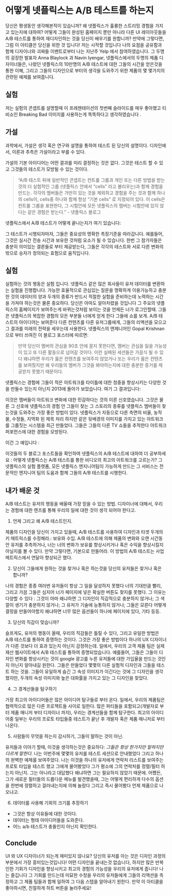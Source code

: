 어떻게 넷플릭스는 A/B 테스트를 하는지
==================
당신은 평생동안 생각해본적이 있습니까? 왜 넷플릭스가 훌륭한 스트리밍 경험을 가지고 있는지에 대하여?
어떻게 그들이 완성된 홈페이지 뿐만 아니라 다른 UI 레이아웃들을 A/B 테스트를 통하여 재디자인하는 것을 당신이 배우기를 원합니까? 만약에 그렇다면, 그럼 이 아티클은 당신을 위한 것 입니다!
저는 시작할 것입니다 나의 요점을 공유함과 함께 디자이너와 괴짜들 이벤트로부터 나는 지난주 Yelp 에서 참여하였습니다. 그 두명의 굉장한 발표자 Anna Blaylock 과 Navin Iyengar, 넷플릭스에서의 두명의 제품 디자이너들은, 나왔던 넷플릭스의 10만명의 A/B 테스트에 대한 그들의 시간을 얻은것을 통한 이해, 그리고 그들의 디자인으로 부터의 생각을 도와주기 위한 제품의 몇 몇가지의 관련된 예제를 보여줍니다.

## 실험

저는 실험의 콘셉트를 설명할때 이 프레젠테이션의 첫번째 슬라이드를 매우 좋아했고 티비쇼인 Breaking Bad 이미지를 사용하는게 똑똑하다고 생각하였습니다 .

## 가설

과학에서, 가설은 생각 혹은 연구와 설명을 통하여 테스트 된 당신의 설명이다.
디자인에서, 이론과 추측은 가설이라고 부를 수 있다.

가설의 기본 아이디어는 어떤 결과를 미리 결정하는 것은 없다.
그것은 테스트 할 수 있고 그것들의 테스트가 모방될 수 있는 것이다.

> “A/B 테스트 뒤에 일반적인 콘셉트는 컨트롤 그룹과 개인 또는 다른 방법을 받는 것의 더 실험적인 그룹 (넷플릭스 안에서 “cells” 라고 불리우는)과 함께 경험을 만드는. 각각의 멤버들은 가만히 있는 것을 제외하고 경험을 주는 것과 함께 하나의 cells이, cells중 하나와 함께 항상 “기본 cells” 로 지정되어 있다. 이 cells은 컨트롤 그룹을 표현한다, 그 시험안에 모든 넷플릭스의 멤버는 시험안에 있지 않다는 같은 경험은 받는다.” - 넷플릭스 블로그

넷플릭스에서 A/B 테스트가 어떻게 끝나는지가 여기 있습니다:

 그 테스트가 시행되자마자, 그들은 중요성의 명확한 측정기준을 따라갑니다. 예를들어, 그것은 실시간 전송 시간과 보유한 것처럼 요소가 될 수 있습니다. 한번 그 참가자들은 충분히 의미있는 결론들로 부터 제공받는다, 그들은 각각의 테스트와 서로 다른 변화의 밖으로 승자가 정의되는 효험으로 움직입니다.

## 실험

실험하는 것의 행동은 실험 입니다. 넷플릭스 같은 많은 회사들이 유저 데이터를 변환하는 실험을 진행합니다. 가능한 효율적으로 관심있는 질문을 명확하게 이용가능하고 충분한 것의 데이터의 양과 두개의 종류가 반드시 적절한 실험을 준비하는데 노력하는 시간을 가져야 하는것은 물론 중요하다.
당신은 아마도 알아차렸을 것입니다 그 주요의 넷플릭스의 홈페이지가 보여주는게 바뀌는것처럼 보이는 것을 언제든 너가 로그인할때. 그들은 넷플릭스의 복잡한 경험의 모든 부분들 너에게 얻게 한다 그들에 쇼를 보게.
A/B 테스트의 아이디어는 보여준다 다른 컨텐츠를 다른 유저그룹에게, 그들의 리액션을 모으고 그 결과를 미래의 전략을 세우는데 사용한다. 넷플릭스의 엔제니어인 Gopal Krishnan 으로 부터 쓰여진 이 블로그 포스터에 따르면:

> 만약 당신이 멤버의 관심을 90초 안에 끌지 못한다면, 멤버는 관심을 잃을 가능성이 있고 또 다른 활동으로 넘어갈 것이다. 이런 실패된 세션들은 가끔식 될 수 있다 왜냐하면 우리가 옳은 컨텐츠를 보여주지 않았거나 또는 우리가 옳은 컨텐츠를 보여줬지만 왜 우리들의 멤버가 그것을 봐야하는지에 대한 충분한 증거를 제공받지 못했기 때문이다.

넷플릭스는 경험에 그들이 적은 아트워크를 타이틀에 대한 청중을 향상시키는 다양한 것을 만들수 있는지 아닌지 2013에 돌아가 보았습니다. 여기 그 결과입니다:

이것은 멤버들이 아트워크 변화에 대한 민감하다는 것의 이른 신호였습니다. 그것은 물론 그 신호에 넷플릭스의 경험 안 그들이 찾는 그 스토리의 종류를 넷플릭스 멤버들이 찾는것을 도와주는 가장 좋은 방법이 있다.
넷플릭스가 자동으로  다른 측면의 비율, 농작물, 수정들, 지역화 된 제목 처리 하지만 같은 뒷배경의 이미지를 가지고 있는 아트워크를 그룹짓는 시스템을 최근 만들었다.
그들은 그들의 다른 TV 쇼들을 추적한다 아트워크 퍼포먼스에 대한 경험을 모방된다.

이건 그 예입니다 :

이것들의 두 블로그 포스트들을 확인하여 넷플릭스의 A/B 테스트에 대하여 더 공부하세요 :
어떻게 넷플릭스는 A/B 테스트를 통한 비디오의 최고의 아트워크를 고르는가?
그 넷플릭스의 실험 플랫폼, 모든 넷플릭스 엔지니어팀이 가능하게 만드는 그 서비스는 전문적인 엔지니어 팀의 도움과 함께 그들의 A/B 테스트를 시행한다.

## 내가 배운 것

A/B 테스트는 유저의 행동을 배울때 가장 믿을 수 있는 방법. 디자이너에 대해서, 우리는 경험에 대한 렌즈를 통해 우리의 일에 대한 것이 생각 되어야 한다고.
1. 언제 그리고 왜 A/B 테스트인지.

제품의 디자인을 당신이 가지고 있을때, A/B 테스트를 사용하여 디자인과 타겟 두개의 키 매트릭스를 수정해라.: 보유와 수입. A/B 테스트에 의해 제품의 변화와 오랜 시간동안 유저를 추측하거나, 너는  너의 변화가 보유를 향상시키거나 혹은 수익을 향상시킬지 아닐지를 볼 수 있다. 만약 그렇다면, 기본으로 만들어라. 이 방법의 A/B 테스트는 사업 메트릭스에서 연달아 향상되곤 했다. 

2. 당신이 그들에게 원하는 것을 찾거나 혹은 하는것을 당신의 유저들은 찾거나 혹은 합니까?

나의 경험은 종종 여러번 유저들이 항상 그 일을 달성하지 못했다 너의 기대만큼 빨리, 그리고 가끔 그들은 심지어 너가 페이지에 넣은 확실한 버튼도 찾지를 못했다. 그 이유는 다양할 수 있다 : 그것이 아마 왜냐하면 그 디자인이 직감적으로 충분하지 않거나; 그 색깔이 생기가 충분하지 않거나; 그 유저가 기술에 능통하지 않거나; 그들은 모른다 어떻게 결정을 만들어야할지 왜냐하면 너무 많은 옵션들이 하나에 페이지에 있다, 기타 등등.

3. 당신의 직감이 맞습니까?

슬프게도, 유저의 행동이 올때, 우리의 직감들은 틀릴 수 있다, 그리고 유일한 방법은 A/B 테스트를 통하여 증명하는 것이다. 그것은 가장 좋은 방법이다 하나의 UX 디자이너가 다른 것보다 더 효과 있는지 아닌지 감정하는데. 일에서, 우리의 고객 제품 팀은 실제 재산 웹사이트에서 A/B 테스트를 통하여 증명되었습니다. 예를들어, 그들은 그들이 디자인 변화를 향상시키는 것이 google 광고를 누른 유저들에 대한 가입율을 만드는 것인지 아닌지 알아내길 원한다. 그들은 만들었다 몇몇의 다른 실험적 디자인과 그들을 테스트 하는 것을.
그들이 유일하게 숨긴 그 속성 이미지가 이긴다는 것에 그 디자인을 생각했지만, 두개의 속성 이미지와 높은 대화률을 가지고 있는 그 디자인을 찾았다.

4. 그 경계선들을 탐구하기

가장 최고의 아이디어들은 많은 아이디어 탐구들로 부터 온다. 일에서, 우리의 제품팀은 협력적으로 많은 다른 프로젝트들 사이로 일한다. 많은 파티들을 포함되고(개발자로 부터 제품 매니저 부터 디자이너 까지), 우리는 경계선들을 함께 탐구한다. 최고의 아이디어중 일부는 우리의 프로토 타입들중 테스트가 끝난 후 개발자 혹은 제품 매니저로 부터 나온다.
 
5. 사람들이 무엇을 하는지 감시하기, 그들이 말하는 것이 아닌.

유저들과 이야기 할때, 이것을 생각하는것은 중요하다: *그들은 항상 한가지만 말하지만 다르게 말한다.* 나는 이번주에 몇몇의 유저를 테스트 세션으로 안내했었다 그리고 하나의 완벽한 예제를 보여주었다.
 나는 이것을 하나의 유저에게 연락처 리스트를 보여주는 프로토 타입을 테스트 했고 그에게 물어봤었다 그가 평소에 그의 연락처를 정렬/필터 하는지 아닌지. 그는 아니라고 대답했다 왜냐하면 그는 필요하지 않았기 때문에. 어쨌든, 그가 새로운 필터들의 드롭다운 메뉴를 발견했을때, 그는 어떻게  편리하게 다수의 옵션을 한번에 정렬하고 걸러내는지에 의해 놀랐다 그리고 즉시 물어봤다 언제 제품으로 나오냐고.

6. 데이터를 사용해 기회의 크기를 추정하기
- 그것은 항상 이유들에 대한 것이다.
- 데이터는 형태 아이디어들을 도와준다.
- 어느 a/b 테스트가 충돌인지 아닌지 확인한다.

## Conclude

UI 와 UX 디자이너가 되는게 재미있지 않나요? 당신의 유저를 아는 것은 디자인 과정의 부분에서 가장 흥미있는것입니다! 어떤 디자인을 끝내는것 없습니다, 하지만 많은 반복인한 기회가 디자인을 향상시키고 최고의 경험의 가능성을 우리의 유저에게 줍니다!
나는 즐깁니다 그 기회를 만드는데 미묘한 수정을 우리의 유저들에게 그들의 리액션을 측정하고 그 제품 팀들과 함께 일하여 그 다음 스텝을 알아내기 원한다.
만약 이 아티클을 좋아하시면, 친절하게 하트 버튼을 눌러주세요!
